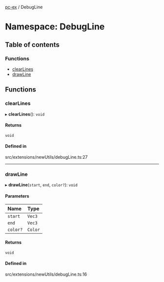 [pc-ex](https://github.com/TheFBplus/pc-ex/blob/master/docs/md/README.md) / DebugLine

# Namespace: DebugLine

## Table of contents

### Functions

- [clearLines](https://github.com/TheFBplus/pc-ex/blob/master/docs/md/modules/DebugLine.md#clearlines)
- [drawLine](https://github.com/TheFBplus/pc-ex/blob/master/docs/md/modules/DebugLine.md#drawline)

## Functions

### clearLines

▸ **clearLines**(): `void`

#### Returns

`void`

#### Defined in

src/extensions/newUtils/debugLine.ts:27

___

### drawLine

▸ **drawLine**(`start`, `end`, `color?`): `void`

#### Parameters

| Name | Type |
| :------ | :------ |
| `start` | `Vec3` |
| `end` | `Vec3` |
| `color?` | `Color` |

#### Returns

`void`

#### Defined in

src/extensions/newUtils/debugLine.ts:16

